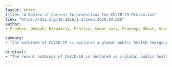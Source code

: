 ```yaml
---
layout: entry
title: "A Review of Current Interventions for COVID-19 Prevention"
link: "https://doi.org/10.1016/j.arcmed.2020.04.020"
author:
- Pradhan, Deepak; Biswasroy, Prativa; Kumar naik, Pradeep; Ghosh, Goutam; Rath, Goutam

summary:
- "the outbreak of CoVID-19 is declared a global public health emergency of international concern by the World Health Organization (WHO) A fresh figure of 2268011 positive cases and 155185 death records signify the severity of this viral infection. A retrospective analysis provides evidence that contemplates the decisive role of preventive measures in controlling severe acute respiratory syndrome (SARS) outbreak in 2003."

original:
- "The recent outbreak of CoVID-19 is declared as a global public health emergency of international concern by the World Health Organization (WHO). A fresh figure of 2268011 positive cases and 155185 death records (till April 18th 2020) across the worldwide signify the severity of this viral infection. CoVID-19 infection is a pandemic, surface to surface communicable disease with a case fatality rate of 3.4% as estimated by WHO up to March 3rd 2020. Unfortunately, the current unavailability of an effective antiviral drug and approved vaccine, worsen the situation more critical. Implementation of an effective preventive measure is the only option left to counteract CoVID-19. Further, a retrospective analysis provides evidence that contemplates the decisive role of preventive measures in controlling severe acute respiratory syndrome (SARS) outbreak in 2003. A statistical surveillance report of WHO reflects, maintaining a coherent infection, prevention and control guideline resulted in a 30% reduction in healthcare-associated infections. The effectiveness of preventive measures completely relies on the strength of surface disinfectants, the composition of hand sanitizer, appropriate material for the manufacture of personal protective equipment (PPE). This review enlightens the various preventive measures such as a suitable selection of surface disinfectants, appropriate hand sanitization, and empowering the PPE that could be a potential intervention to fight against CoVID-19."
---
```


